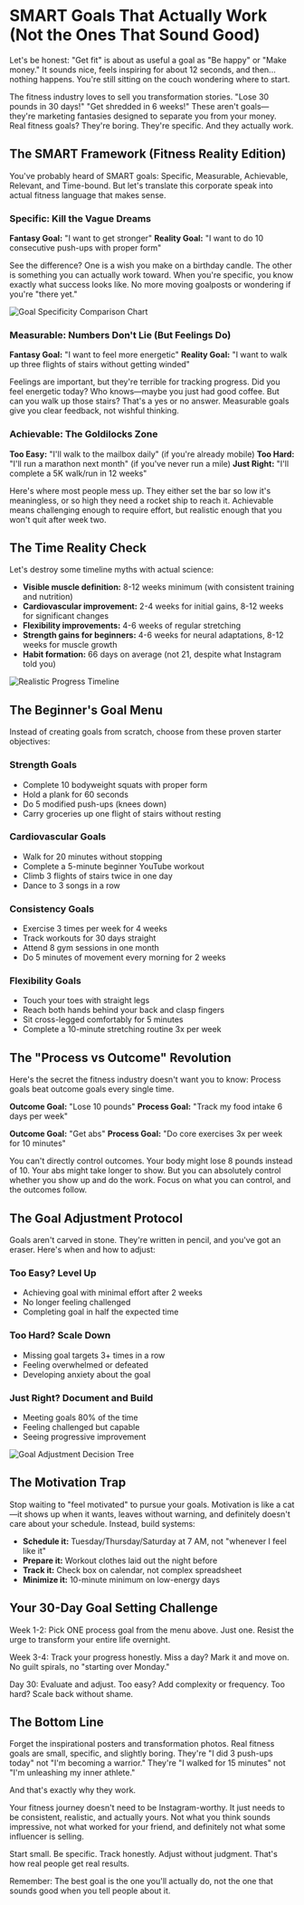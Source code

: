 # SMART Goals That Actually Work (Not the Ones That Sound Good)

Let's be honest: "Get fit" is about as useful a goal as "Be happy" or "Make money." It sounds nice, feels inspiring for about 12 seconds, and then... nothing happens. You're still sitting on the couch wondering where to start.

The fitness industry loves to sell you transformation stories. "Lose 30 pounds in 30 days!" "Get shredded in 6 weeks!" These aren't goals—they're marketing fantasies designed to separate you from your money. Real fitness goals? They're boring. They're specific. And they actually work.

## The SMART Framework (Fitness Reality Edition)

You've probably heard of SMART goals: Specific, Measurable, Achievable, Relevant, and Time-bound. But let's translate this corporate speak into actual fitness language that makes sense.

### Specific: Kill the Vague Dreams

**Fantasy Goal:** "I want to get stronger"
**Reality Goal:** "I want to do 10 consecutive push-ups with proper form"

See the difference? One is a wish you make on a birthday candle. The other is something you can actually work toward. When you're specific, you know exactly what success looks like. No more moving goalposts or wondering if you're "there yet."

![Goal Specificity Comparison Chart](/images/knowledge-base/8ba7b811-9dad-11d1-80b4-00c04fd430c8/specificity-chart.png)

### Measurable: Numbers Don't Lie (But Feelings Do)

**Fantasy Goal:** "I want to feel more energetic"
**Reality Goal:** "I want to walk up three flights of stairs without getting winded"

Feelings are important, but they're terrible for tracking progress. Did you feel energetic today? Who knows—maybe you just had good coffee. But can you walk up those stairs? That's a yes or no answer. Measurable goals give you clear feedback, not wishful thinking.

### Achievable: The Goldilocks Zone

**Too Easy:** "I'll walk to the mailbox daily" (if you're already mobile)
**Too Hard:** "I'll run a marathon next month" (if you've never run a mile)
**Just Right:** "I'll complete a 5K walk/run in 12 weeks"

Here's where most people mess up. They either set the bar so low it's meaningless, or so high they need a rocket ship to reach it. Achievable means challenging enough to require effort, but realistic enough that you won't quit after week two.

## The Time Reality Check

Let's destroy some timeline myths with actual science:

- **Visible muscle definition:** 8-12 weeks minimum (with consistent training and nutrition)
- **Cardiovascular improvement:** 2-4 weeks for initial gains, 8-12 weeks for significant changes
- **Flexibility improvements:** 4-6 weeks of regular stretching
- **Strength gains for beginners:** 4-6 weeks for neural adaptations, 8-12 weeks for muscle growth
- **Habit formation:** 66 days on average (not 21, despite what Instagram told you)

![Realistic Progress Timeline](/images/knowledge-base/8ba7b811-9dad-11d1-80b4-00c04fd430c8/progress-timeline.png)

## The Beginner's Goal Menu

Instead of creating goals from scratch, choose from these proven starter objectives:

### Strength Goals
- Complete 10 bodyweight squats with proper form
- Hold a plank for 60 seconds
- Do 5 modified push-ups (knees down)
- Carry groceries up one flight of stairs without resting

### Cardiovascular Goals
- Walk for 20 minutes without stopping
- Complete a 5-minute beginner YouTube workout
- Climb 3 flights of stairs twice in one day
- Dance to 3 songs in a row

### Consistency Goals
- Exercise 3 times per week for 4 weeks
- Track workouts for 30 days straight
- Attend 8 gym sessions in one month
- Do 5 minutes of movement every morning for 2 weeks

### Flexibility Goals
- Touch your toes with straight legs
- Reach both hands behind your back and clasp fingers
- Sit cross-legged comfortably for 5 minutes
- Complete a 10-minute stretching routine 3x per week

## The "Process vs Outcome" Revolution

Here's the secret the fitness industry doesn't want you to know: Process goals beat outcome goals every single time.

**Outcome Goal:** "Lose 10 pounds"
**Process Goal:** "Track my food intake 6 days per week"

**Outcome Goal:** "Get abs"
**Process Goal:** "Do core exercises 3x per week for 10 minutes"

You can't directly control outcomes. Your body might lose 8 pounds instead of 10. Your abs might take longer to show. But you can absolutely control whether you show up and do the work. Focus on what you can control, and the outcomes follow.

## The Goal Adjustment Protocol

Goals aren't carved in stone. They're written in pencil, and you've got an eraser. Here's when and how to adjust:

### Too Easy? Level Up
- Achieving goal with minimal effort after 2 weeks
- No longer feeling challenged
- Completing goal in half the expected time

### Too Hard? Scale Down
- Missing goal targets 3+ times in a row
- Feeling overwhelmed or defeated
- Developing anxiety about the goal

### Just Right? Document and Build
- Meeting goals 80% of the time
- Feeling challenged but capable
- Seeing progressive improvement

![Goal Adjustment Decision Tree](/images/knowledge-base/8ba7b811-9dad-11d1-80b4-00c04fd430c8/adjustment-tree.png)

## The Motivation Trap

Stop waiting to "feel motivated" to pursue your goals. Motivation is like a cat—it shows up when it wants, leaves without warning, and definitely doesn't care about your schedule. Instead, build systems:

- **Schedule it:** Tuesday/Thursday/Saturday at 7 AM, not "whenever I feel like it"
- **Prepare it:** Workout clothes laid out the night before
- **Track it:** Check box on calendar, not complex spreadsheet
- **Minimize it:** 10-minute minimum on low-energy days

## Your 30-Day Goal Setting Challenge

Week 1-2: Pick ONE process goal from the menu above. Just one. Resist the urge to transform your entire life overnight.

Week 3-4: Track your progress honestly. Miss a day? Mark it and move on. No guilt spirals, no "starting over Monday."

Day 30: Evaluate and adjust. Too easy? Add complexity or frequency. Too hard? Scale back without shame.

## The Bottom Line

Forget the inspirational posters and transformation photos. Real fitness goals are small, specific, and slightly boring. They're "I did 3 push-ups today" not "I'm becoming a warrior." They're "I walked for 15 minutes" not "I'm unleashing my inner athlete."

And that's exactly why they work.

Your fitness journey doesn't need to be Instagram-worthy. It just needs to be consistent, realistic, and actually yours. Not what you think sounds impressive, not what worked for your friend, and definitely not what some influencer is selling.

Start small. Be specific. Track honestly. Adjust without judgment. That's how real people get real results.

Remember: The best goal is the one you'll actually do, not the one that sounds good when you tell people about it.